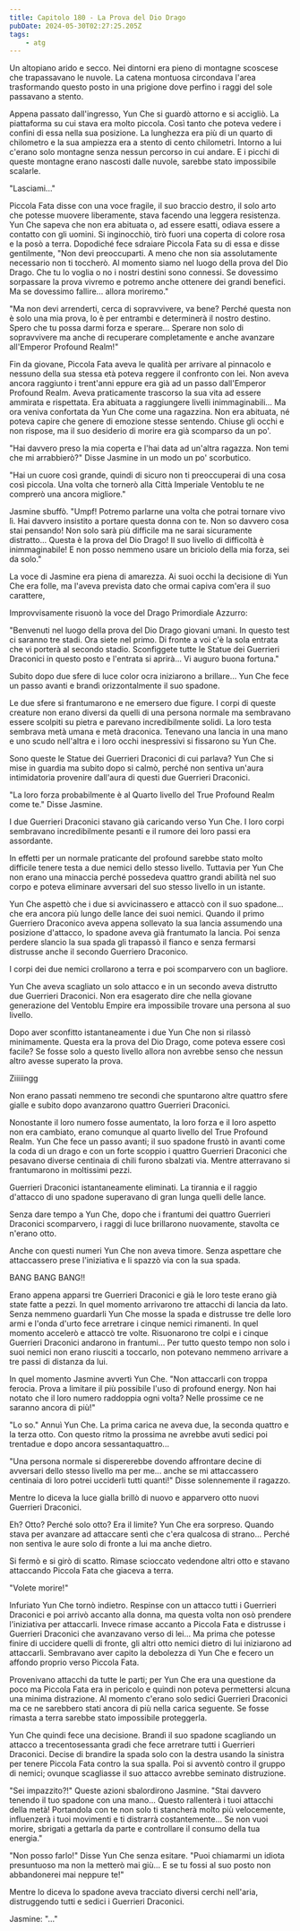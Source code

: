 ```yaml
---
title: Capitolo 180 - La Prova del Dio Drago
pubDate: 2024-05-30T02:27:25.205Z
tags:
    - atg
---
```







Un altopiano arido e secco.
Nei dintorni era pieno di montagne scoscese che trapassavano le nuvole. La catena montuosa circondava l'area trasformando questo posto in una prigione dove perfino i raggi del sole passavano a stento.


Appena passato dall'ingresso, Yun Che si guardò attorno e si accigliò. La piattaforma su cui stava era molto piccola. Così tanto che poteva vedere i confini di essa nella sua posizione. La lunghezza era più di un quarto di chilometro e la sua ampiezza era a stento di cento chilometri. Intorno a lui c'erano solo montagne senza nessun percorso in cui andare. E i picchi di queste montagne erano nascosti dalle nuvole, sarebbe stato impossibile scalarle.


"Lasciami..."


Piccola Fata disse con una voce fragile, il suo braccio destro, il solo arto che potesse muovere liberamente, stava facendo una leggera resistenza. Yun Che sapeva che non era abituata o, ad essere esatti, odiava essere a contatto con gli uomini. Si inginocchiò, tirò fuori una coperta di colore rosa e la posò a terra.
Dopodiché fece sdraiare Piccola Fata su di essa e disse gentilmente, "Non devi preoccuparti. A meno che non sia assolutamente necessario non ti toccherò. Al momento siamo nel luogo della prova del Dio Drago. Che tu lo voglia o no i nostri destini sono connessi. Se dovessimo sorpassare la prova vivremo e potremo anche ottenere dei grandi benefici. Ma se dovessimo fallire... allora moriremo."


"Ma non devi arrenderti, cerca di sopravvivere, va bene? Perché questa non è solo una mia prova, lo è per entrambi e determinerà il nostro destino. Spero che tu possa darmi forza e sperare...
Sperare non solo di sopravvivere ma anche di recuperare completamente e anche avanzare all'Emperor Profound Realm!"


Fin da giovane, Piccola Fata aveva le qualità per arrivare al pinnacolo e nessuno della sua stessa età poteva reggere il confronto con lei. Non aveva ancora raggiunto i trent'anni eppure era già ad un passo dall'Emperor Profound Realm. Aveva praticamente trascorso la sua vita ad essere ammirata e rispettata.
Era abituata a raggiungere livelli inimmaginabili... Ma ora veniva confortata da Yun Che come una ragazzina. Non era abituata, né poteva capire che genere di emozione stesse sentendo. Chiuse gli occhi e non rispose, ma il suo desiderio di morire era già scomparso da un po'.


"Hai davvero preso la mia coperta e l'hai data ad un'altra ragazza. Non temi che mi arrabbierò?" Disse Jasmine in un modo un po' scorbutico.


"Hai un cuore così grande, quindi di sicuro non ti preoccuperai di una cosa così piccola. Una volta che tornerò alla Città Imperiale Ventoblu te ne comprerò una ancora migliore."


Jasmine sbuffò. "Umpf! Potremo parlarne una volta che potrai tornare vivo lì. Hai davvero insistito a portare questa donna con te. Non so davvero cosa stai pensando! Non solo sarà più difficile ma ne sarai sicuramente distratto... Questa è la prova del Dio Drago! Il suo livello di difficoltà è inimmaginabile! E non posso nemmeno usare un briciolo della mia forza, sei da solo."


La voce di Jasmine era piena di amarezza. Ai suoi occhi la decisione di Yun Che era folle, ma l'aveva prevista dato che ormai capiva com'era il suo carattere,


Improvvisamente risuonò la voce del Drago Primordiale Azzurro:


"Benvenuti nel luogo della prova del Dio Drago giovani umani. In questo test ci saranno tre stadi. Ora siete nel primo. Di fronte a voi c'è la sola entrata che vi porterà al secondo stadio. Sconfiggete tutte le Statue dei Guerrieri Draconici in questo posto e l'entrata si aprirà... Vi auguro buona fortuna."


Subito dopo due sfere di luce color ocra iniziarono a brillare... Yun Che fece un passo avanti e brandì orizzontalmente il suo spadone.


Le due sfere si frantumarono e ne emersero due figure. I corpi di queste creature non erano diversi da quelli di una persona normale ma sembravano essere scolpiti su pietra e parevano incredibilmente solidi. La loro testa sembrava metà umana e metà draconica. Tenevano una lancia in una mano e uno scudo nell'altra e i loro occhi inespressivi si fissarono su Yun Che.


Sono queste le Statue dei Guerrieri Draconici di cui parlava?
Yun Che si mise in guardia ma subito dopo si calmò, perché non sentiva un'aura intimidatoria provenire dall'aura di questi due Guerrieri Draconici.


"La loro forza probabilmente è al Quarto livello del True Profound Realm come te." Disse Jasmine.


I due Guerrieri Draconici stavano già caricando verso Yun Che. I loro corpi sembravano incredibilmente pesanti e il rumore dei loro passi era assordante.


In effetti per un normale praticante del profound sarebbe stato molto difficile tenere testa a due nemici dello stesso livello. Tuttavia per Yun Che non erano una minaccia perché possedeva quattro grandi abilità nel suo corpo e poteva eliminare avversari del suo stesso livello in un istante.


Yun Che aspettò che i due si avvicinassero e attaccò con il suo spadone... che era ancora più lungo delle lance dei suoi nemici. Quando il primo Guerriero Draconico aveva appena sollevato la sua lancia assumendo una posizione d'attacco, lo spadone aveva già frantumato la lancia. Poi senza perdere slancio la sua spada gli trapassò il fianco e senza fermarsi distrusse anche il secondo Guerriero Draconico.


I corpi dei due nemici crollarono a terra e poi scomparvero con un bagliore.


Yun Che aveva scagliato un solo attacco e in un secondo aveva distrutto due Guerrieri Draconici. Non era esagerato dire che nella giovane generazione del Ventoblu Empire era impossibile trovare una persona al suo livello.


Dopo aver sconfitto istantaneamente i due Yun Che non si rilassò minimamente. Questa era la prova del Dio Drago, come poteva essere così facile? Se fosse solo a questo livello allora non avrebbe senso che nessun altro avesse superato la prova.


Ziiiiingg


Non erano passati nemmeno tre secondi che spuntarono altre quattro sfere gialle e subito dopo avanzarono quattro Guerrieri Draconici.


Nonostante il loro numero fosse aumentato, la loro forza e il loro aspetto non era cambiato, erano comunque al quarto livello del True Profound Realm. Yun Che fece un passo avanti; il suo spadone frustò in avanti come la coda di un drago e con un forte scoppio i quattro Guerrieri Draconici che pesavano diverse centinaia di chili furono sbalzati via. Mentre atterravano si frantumarono in moltissimi pezzi.


Guerrieri Draconici istantaneamente eliminati. La tirannia e il raggio d'attacco di uno spadone superavano di gran lunga quelli delle lance.


Senza dare tempo a Yun Che, dopo che i frantumi dei quattro Guerrieri Draconici scomparvero, i raggi di luce brillarono nuovamente, stavolta ce n'erano otto.


Anche con questi numeri Yun Che non aveva timore. Senza aspettare che attaccassero prese l'iniziativa e li spazzò via con la sua spada.


BANG BANG BANG!!


Erano appena apparsi tre Guerrieri Draconici e già le loro teste erano già state fatte a pezzi. In quel momento arrivarono tre attacchi di lancia da lato. Senza nemmeno guardarli Yun Che mosse la spada e distrusse tre delle loro armi e l'onda d'urto fece arretrare i cinque nemici rimanenti. In quel momento accelerò e attaccò tre volte. Risuonarono tre colpi e i cinque Guerrieri Draconici andarono in frantumi... Per tutto questo tempo non solo i suoi nemici non erano riusciti a toccarlo, non potevano nemmeno arrivare a tre passi di distanza da lui.


In quel momento Jasmine avvertì Yun Che. "Non attaccarli con troppa ferocia. Prova a limitare il più possibile l'uso di profound energy. Non hai notato che il loro numero raddoppia ogni volta? Nelle prossime ce ne saranno ancora di più!"


"Lo so." Annuì Yun Che. La prima carica ne aveva due, la seconda quattro e la terza otto. Con questo ritmo la prossima ne avrebbe avuti sedici poi trentadue e dopo ancora sessantaquattro...


"Una persona normale si dispererebbe dovendo affrontare decine di avversari dello stesso livello ma per me... anche se mi attaccassero centinaia di loro potrei ucciderli tutti quanti!" Disse solennemente il ragazzo.


Mentre lo diceva la luce gialla brillò di nuovo e apparvero otto nuovi Guerrieri Draconici.


Eh? Otto? Perché solo otto? Era il limite? Yun Che era sorpreso. Quando stava per avanzare ad attaccare sentì che c'era qualcosa di strano...
Perché non sentiva le aure solo di fronte a lui ma anche dietro.


Si fermò e si girò di scatto. Rimase scioccato vedendone altri otto e stavano attaccando Piccola Fata che giaceva a terra.


"Volete morire!"


Infuriato Yun Che tornò indietro. Respinse con un attacco tutti i Guerrieri Draconici e poi arrivò accanto alla donna, ma questa volta non osò prendere l'iniziativa per attaccarli.
Invece rimase accanto a Piccola Fata e distrusse i Guerrieri Draconici che avanzavano verso di lei... Ma prima che potesse finire di uccidere quelli di fronte, gli altri otto nemici dietro di lui iniziarono ad attaccarli. Sembravano aver capito la debolezza di Yun Che e fecero un affondo proprio verso Piccola Fata.


Provenivano attacchi da tutte le parti; per Yun Che era una questione da poco ma Piccola Fata era in pericolo e quindi non poteva permettersi alcuna una minima distrazione.
Al momento c'erano solo sedici Guerrieri Draconici ma ce ne sarebbero stati ancora di più nella carica seguente. Se fosse rimasta a terra sarebbe stato impossibile proteggerla.


Yun Che quindi fece una decisione. Brandì il suo spadone scagliando un attacco a trecentosessanta gradi che fece arretrare tutti i Guerrieri Draconici. Decise di brandire la spada solo con la destra usando la sinistra per tenere Piccola Fata contro la sua spalla. Poi si avventò contro il gruppo di nemici; ovunque scagliasse il suo attacco avrebbe seminato distruzione.


"Sei impazzito?!" Queste azioni sbalordirono Jasmine. "Stai davvero tenendo il tuo spadone con una mano... Questo rallenterà i tuoi attacchi della metà! Portandola con te non solo ti stancherà molto più velocemente, influenzerà i tuoi movimenti e ti distrarrà costantemente... Se non vuoi morire, sbrigati a gettarla da parte e controllare il consumo della tua energia."


"Non posso farlo!" Disse Yun Che senza esitare. "Puoi chiamarmi un idiota presuntuoso ma non la metterò mai giù... E se tu fossi al suo posto non abbandonerei mai neppure te!"


Mentre lo diceva lo spadone aveva tracciato diversi cerchi nell'aria, distruggendo tutti e sedici i Guerrieri Draconici.


Jasmine: "..."





